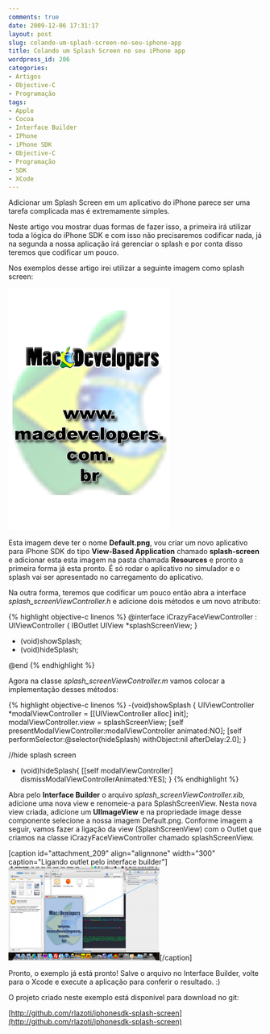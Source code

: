 ```yaml
---
comments: true
date: 2009-12-06 17:31:17
layout: post
slug: colando-um-splash-screen-no-seu-iphone-app
title: Colando um Splash Screen no seu iPhone app
wordpress_id: 206
categories:
- Artigos
- Objective-C
- Programação
tags:
- Apple
- Cocoa
- Interface Builder
- IPhone
- iPhone SDK
- Objective-C
- Programação
- SDK
- XCode
---
```


Adicionar um Splash Screen em um aplicativo do iPhone parece ser uma tarefa complicada mas é extremamente simples.

Neste artigo vou mostrar duas formas de fazer isso, a primeira irá utilizar toda a lógica do iPhone SDK e com isso não precisaremos codificar nada, já na segunda a nossa aplicação irá gerenciar o splash e por conta disso teremos que codificar um pouco.

Nos exemplos desse artigo irei utilizar a seguinte imagem como splash screen:

[![Splash Screen](/images/2009/12/Default.png)](/images/2009/12/Default.png)

Esta imagem deve ter o nome **Default.png**, vou criar um novo aplicativo para iPhone SDK do tipo **View-Based Application** chamado **splash-screen** e adicionar esta esta imagem na pasta chamada **Resources** e pronto a primeira forma já esta pronto. É só rodar o aplicativo no simulador e o splash vai ser apresentado no carregamento do aplicativo.

Na outra forma, teremos que codificar um pouco então abra a interface _splash_screenViewController.h_ e adicione dois métodos e um novo atributo:

{% highlight objective-c linenos %}
@interface iCrazyFaceViewController : UIViewController {
IBOutlet UIView *splashScreenView;
}

- (void)showSplash;
- (void)hideSplash;

@end
{% endhighlight %}

Agora na classe _splash_screenViewController.m_ vamos colocar a implementação desses métodos:

{% highlight objective-c linenos %}
-(void)showSplash
{
UIViewController *modalViewController = [[UIViewController alloc] init];
modalViewController.view = splashScreenView;
[self presentModalViewController:modalViewController animated:NO];
[self performSelector:@selector(hideSplash) withObject:nil afterDelay:2.0];
}

//hide splash screen
- (void)hideSplash{
[[self modalViewController] dismissModalViewControllerAnimated:YES];
}
{% endhighlight %}

Abra pelo **Interface Builder** o arquivo _splash_screenViewController.xib_, adicione uma nova view e renomeie-a para SplashScreenView.
Nesta nova view criada, adicione um **UIImageView** e na propriedade image desse componente selecione a nossa imagem Default.png.
Conforme imagem a seguir, vamos fazer a ligação da view (SplashScreenView) com o Outlet que criamos na classe iCrazyFaceViewController chamado splashScreenView.

[caption id="attachment_209" align="alignnone" width="300" caption="Ligando outlet pelo interface builder"][![Ligando outlet pelo interface builder](/images/2009/12/Screen-shot-2009-12-06-at-5.48.55-PM-300x187.png)](/images/2009/12/Screen-shot-2009-12-06-at-5.48.55-PM.png)[/caption]

Pronto, o exemplo já está pronto! Salve o arquivo no Interface Builder, volte para o Xcode e execute a aplicação para conferir o resultado. :)

O projeto criado neste exemplo está disponível para download no git:

[http://github.com/rlazoti/iphonesdk-splash-screen](http://github.com/rlazoti/iphonesdk-splash-screen)